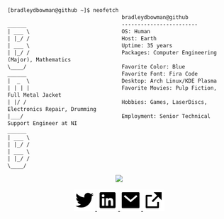 ```

[bradleydbowman@github ~]$ neofetch
                                    bradleydbowman@github
______                              ------------------------
| ___ \                             OS: Human
| |_/ /                             Host: Earth
| ___ \                             Uptime: 35 years
| |_/ /                             Packages: Computer Engineering (Major), Mathematics
\____/                              Favorite Color: Blue
______                              Favorite Font: Fira Code
|  _  \                             Desktop: Arch Linux/KDE Plasma
| | | |                             Favorite Movies: Pulp Fiction, Full Metal Jacket
| |/ /                              Hobbies: Games, LaserDiscs, Electronics Repair, Drumming
|___/                               Employment: Senior Technical Support Engineer at NI
______                    
| ___ \
| |_/ /
| ___ \
| |_/ /
\____/
```
<p align="center">

  <img src="https://github-readme-stats.vercel.app/api?username=bradleybowman&custom_title=GitHub%20Stats&include_all_commits&count_private=true&&show_icons=true&theme=onedark" />

</p>

<p align="center">

  <a href="https://www.twitter.com/bradleydbowman" />
  <img src="/assets/twitter-fill.svg" />
  <a href="https://www.linkedin.com/in/bradleydbowman" />
  <img src="/assets/linkedin-box-fill.svg" />
  <a href="mailto:bradleybowman@sabertech.dev" />
  <img src="/assets/mail-fill.svg" />
  <a href="https://sabertech.dev" />
  <img src="/assets/external-link-fill.svg" />

</p>
